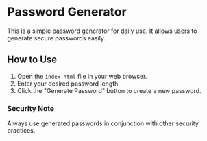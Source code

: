 # Password Generator
This is a simple password generator for daily use. It allows users to generate secure passwords easily.

## How to Use
1. Open the `index.html` file in your web browser.
2. Enter your desired password length.
3. Click the "Generate Password" button to create a new password.

### Security Note
Always use generated passwords in conjunction with other security practices.
